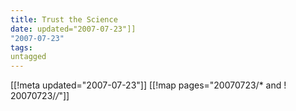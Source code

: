 ```yaml
---
title: Trust the Science
date: updated="2007-07-23"]]
"2007-07-23"
tags:
untagged
---
```

[[!meta updated="2007-07-23"]]
[[!map pages="20070723/* and ! 20070723/*/*"]]
